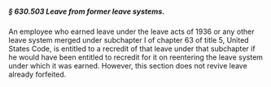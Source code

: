 ##### § 630.503 Leave from former leave systems. #####

An employee who earned leave under the leave acts of 1936 or any other leave system merged under subchapter I of chapter 63 of title 5, United States Code, is entitled to a recredit of that leave under that subchapter if he would have been entitled to recredit for it on reentering the leave system under which it was earned. However, this section does not revive leave already forfeited.